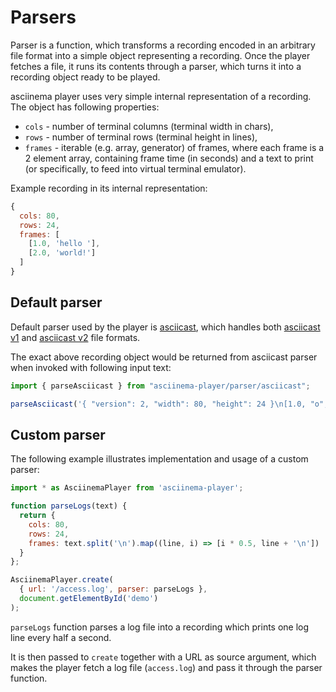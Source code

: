 # Parsers

Parser is a function, which transforms a recording encoded in an arbitrary file
format into a simple object representing a recording. Once the player fetches a
file, it runs its contents through a parser, which turns it into a recording
object ready to be played.

asciinema player uses very simple internal representation of a recording. The
object has following properties:

- `cols` - number of terminal columns (terminal width in chars),
- `rows` - number of terminal rows (terminal height in lines),
- `frames` - iterable (e.g. array, generator) of frames, where each frame is a 2
  element array, containing frame time (in seconds) and a text to print (or
  specifically, to feed into virtual terminal emulator).

Example recording in its internal representation:

```javascript
{
  cols: 80,
  rows: 24,
  frames: [
    [1.0, 'hello '],
    [2.0, 'world!']
  ]
}
```

## Default parser

Default parser used by the player is [asciicast](asciicast.js), which handles
both [asciicast
v1](https://github.com/asciinema/asciinema/blob/develop/doc/asciicast-v1.md) and
[asciicast
v2](https://github.com/asciinema/asciinema/blob/develop/doc/asciicast-v2.md)
file formats.

The exact above recording object would be returned from asciicast parser when
invoked with following input text:

```javascript
import { parseAsciicast } from "asciinema-player/parser/asciicast";

parseAsciicast('{ "version": 2, "width": 80, "height": 24 }\n[1.0, "o", "hello "]\n[2.0, "o", "world!"]\n');
```

## Custom parser

The following example illustrates implementation and usage of a custom parser:

```javascript
import * as AsciinemaPlayer from 'asciinema-player';

function parseLogs(text) {
  return {
    cols: 80,
    rows: 24,
    frames: text.split('\n').map((line, i) => [i * 0.5, line + '\n'])
  }
};

AsciinemaPlayer.create(
  { url: '/access.log', parser: parseLogs },
  document.getElementById('demo')
);
```

`parseLogs` function parses a log file into a recording which prints one log
line every half a second.

It is then passed to `create` together with a URL as source argument, which
makes the player fetch a log file (`access.log`) and pass it through the parser
function.
